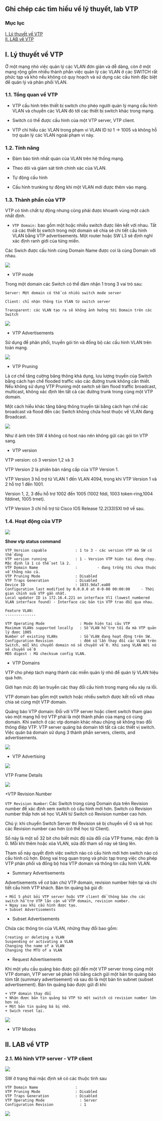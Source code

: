 ## Ghi chép các tìm hiểu về lý thuyết, lab VTP

### Mục lục

[I. Lý thuyết về VTP](#lythuyetvtp)<br>
[II. LAB về VTP](#labvtp)<br>


<a name="default"></a>
## I. Lý thuyết về VTP

Ở một mạng nhỏ việc quản lý các VLAN đơn giản và dễ dàng, còn ở một mạng rộng gồm nhiều thành phần việc quản lý các VLAN ở các SWITCH rất phức tạp và khó nếu không có quy hoạch và sử dụng các cấu hình đặc biệt để quản lý và phân phối VLAN.

### 1.1. Tổng quan về VTP

- VTP cấu hình trên thiết bị switch cho phéo người quản lý mạng cấu hình VLAN và chuyển các VLAN đó tới các thiết bị switch khác trong mạng. 

- Switch có thể được cấu hình của một VTP server, VTP client.

- VTP chỉ hiểu các VLAN trong phạm vi VLAN ID từ 1 -> 1005 và không hỗ trợ quản lý các VLAN ngoài phạm vi này.

### 1.2. Tính năng

- Đảm báo tính nhất quán của VLAN trên hệ thống mạng.

- Theo dõi và giám sát tính chính xác của VLAN.

- Tự động cấu hình

- Cấu hình trunking tự động khi một VLAN mới được thêm vào mạng.

### 1.3. Thành phần của VTP

VTP có tính chất tự động nhưng cũng phải được khoanh vùng một cách nhất định.

- `VTP Domain:` bao gồm một hoặc nhiều switch được liên kết với nhau. Tất cả các thiết bị switch trong một domain sẽ chia sẻ chi tiết cấu hình VLAN bằng VTP advertisements. Một router hoặc SW L3 sẽ định nghĩ xác định ranh giới của từng miền.

Các Swich được cấu hình cùng Domain Name được coi là cùng Domain với nhau.

![](../images/lab-vtp/Screenshot_938.png)

- VTP mode

Trong một domain các Switch có thể đảm nhận 1 trong 3 vai trò sau:

``` 
Server: Một domain có thể có nhiều switch mode server
 
Client: chỉ nhận thông tin VlAN từ switch server

Transparent: các VLAN tạo ra sẽ không ảnh hưởng tới Domain trên các Switch
```

![](../images/lab-vtp/Screenshot_939.png)

- VTP Advertisements

Sử dụng để phân phối, truyền gói tin và đồng bộ các cấu hình VLAN trên toàn mạng.

![](../images/lab-vtp/Screenshot_940.png)

- VTP Pruning

Là cơ chế tăng cường băng thông khả dụng, lưu lượng truyền của Switch bằng cách hạn chế flooded traffic vào các đường trunk không cần thiết. Nếu không sử dụng VTP Pruning một switch sẽ làm flood traffic broadcast, multicast, không xác định lên tất cả các đường trunk trong cùng một VTP domain.

Một cách hiểu khác tăng băng thông truyền tải bằng cách hạn chế các broadcast và flood đến các Switch không chứa host thuộc về VLAN đang Broadcast.

![](../images/lab-vtp/Screenshot_941.png)

Như ở ảnh trên SW 4 không có host nào nên không gửi các gói tin VTP sang.

- VTP version

VTP version: có 3 version 1,2 và 3

VTP Version 2 là phiên bản nâng cấp của VTP Version 1.

VTP Version 3 hỗ trợ từ VLAN 1 đến VLAN 4094, trong khi VTP Version 1 và 2 hỗ trợ 1 đến 1001.

Version 1, 2, 3 đều hỗ trợ 1002 đến 1005 (1002 fddi, 1003 token-ring,1004 fddinet, 1005 trnet).

VTP Version 3 chỉ hỗ trợ từ Cisco IOS Release 12.2(33)SXI  trở về sau.

### 1.4. Hoạt động của VTP

![](../images/lab-vtp/Screenshot_942.png)

**Show vtp status command**

```
VTP Version capable             : 1 to 3 - các version VTP mà SW có thể dùng
VTP version running             : 1 - Version VTP hiện tại đang chạy. Mặc định là 1 có thể set là 2.
VTP Domain Name                 :         - đang trống thì chưa thuộc về thằng nào cả.
VTP Pruning Mode                : Disabled
VTP Traps Generation            : Disabled
Device ID                       : 1833.9da7.ea80
Configuration last modified by 0.0.0.0 at 0-0-00 00:00:00     - Thời gian chỉnh sửa VTP gần nhất.
Local updater ID is 172.16.4.221 on interface Vl1 (lowest numbered VLAN interface found) - Interface các bản tin VTP trao đổi qua nhau.

Feature VLAN:
--------------

VTP Operating Mode                : Mode hiện tại cảu VTP
Maximum VLANs supported locally   : Số VLAN hỗ trợ tối đa mà VTP quản lý được 1005
Number of existing VLANs          : Số VLAN đang hoạt động trên SW.
Configuration Revision            : đếm số lần thay đổi các VLAN trên Switch, mỗi khi chuyển domain nó sẽ chuyển về 0. Khi sang VLAN mới nó sẽ chuyển về 0
MD5 digest : Mã checksum config VLAN.
```

- VTP Domains

VTP cho phép tách mạng thành các miền quản lý nhỏ để quản lý VLAN hiệu qua hơn.

Giới hạn mức độ lan truyền các thay đổi cấu hình trong mạng nếu xảy ra lỗi.

VTP domain bao gồm một switch hoặc nhiều switch được kết nối với nhau chia sẻ cùng một VTP domain.

Quảng báo VTP domain: Đối với VTP server hoặc client switch tham giao vào một mạng hỗ trợ VTP phải là một thành phần của mạng có cùng domain. Khi switch ở các vtp domain khác nhau chũng sẽ không trao đổi thông điệp VTP. VTP server quảng bá domain tới tất cả các thiết vị switch. Việc quản bá domain sử dụng 3 thành phần servers, clients, and advertisements. 

![](../images/lab-vtp/Screenshot_943.png)

- VTP Advertising

![](../images/lab-vtp/Screenshot_944.png)

VTP Frame Details

![](../images/lab-vtp/Screenshot_945.png)

+VTP Revision Number

`VTP Revision Number`: Các Switch trong cùng Domain dựa trên Revision number để xác định xem switch có cấu hình mới hơn. Switch có Revision number thấp hơn sẽ học VLAN từ Switch có Revision number cao hơn. 

Chú ý: khi chuyển Switch Server thì Revision sẽ bị chuyển về 0 và sẽ học các Revision number cao hơn (có thể học từ Client).

Số này là một số 32 bit cho biết mức độ sửa đổi của VTP frame, mặc định là 0. Mỗi khi thêm hoặc xóa VLAN, sửa đổi tham số này sẽ tăng lên.

Tham số này quyết định việc switch nào có cấu hình mới hơn switch nào có cấu hình cũ hơn. Đóng vai trog quan trọng và phức tạp trong việc cho phép VTP phân phối và đồng bộ hóa VTP domain và thông tin cấu hình VLAN.

+ Summary Advertisements 

Advertisements về cơ bản chứ VTP domain, revision number hiện tại và chi tiết cấu hình VTP khách. Bản tin quảng bá gủi đi:

```
+ Mỗi 5 phút bỏi VTP server hoặc VTP client để thông báo cho các switch hỗ trợ VTP lân cận về VTP domain, revision number.
+ Ngay sau khi cấu hình được tạo.
+ Subset Advertisements
```

+ Subset Advertisements 

Chứa các thông tin của VLAN, những thay đổi bao gồm: 

```
Creating or deleting a VLAN 
Suspending or activating a VLAN 
Changing the name of a VLAN 
Changing the MTU of a VLAN
```

+ Request Advertisements

Khi một yêu cầu quảng báo được gửi đến một VTP server trong cùng một VTP domain, VTP server sẽ phản hồi bằng cách gửi một bản tin quảng báo tóm tắt (summary advertisement) và sau đó là một bản tin subnet (subset advertisement). Bản tin quảng báo được gửi đi khi:

```
+ VTP domain thay đổi
+ Nhận được bản tin quảng bá VTP từ một switch có revision number lớn hơn nó.
+ Một bản tin quảng bá bị nhỡ.
+ Swich reset lại.
```

![](../images/lab-vtp/Screenshot_946.png)


- VTP Modes









<a name="labvtp"></a>
## II. LAB về VTP

### 2.1. Mô hình VTP server - VTP client

![](../images/lab-vtp/Screenshot_936.png)

SW ở trạng thái mặc định sẽ có các thuộc tính sau

```
VTP Domain Name                 :
VTP Pruning Mode                : Disabled
VTP Traps Generation            : Disabled
VTP Operating Mode                : Server
Configuration Revision            : 1
```

![](../images/lab-vtp/Screenshot_937.png)



















